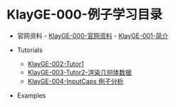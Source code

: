 # KlayGE-000-例子学习目录

- 官网资料
  		-	[KlayGE-000-官网资料](https://blog.csdn.net/kasteluo/article/details/130060109)
  		-	[KlayGE-001-简介](https://blog.csdn.net/kasteluo/article/details/129974024)

- Tutorials
  - [KlayGE-002-Tutor1](https://blog.csdn.net/kasteluo/article/details/130038968)
  - [KlayGE-003-Tutor2-渲染几何体数据](https://blog.csdn.net/kasteluo/article/details/130039140)
  - [KlayGE-004-InputCaps 例子分析](https://blog.csdn.net/kasteluo/article/details/130199883)
- Examples